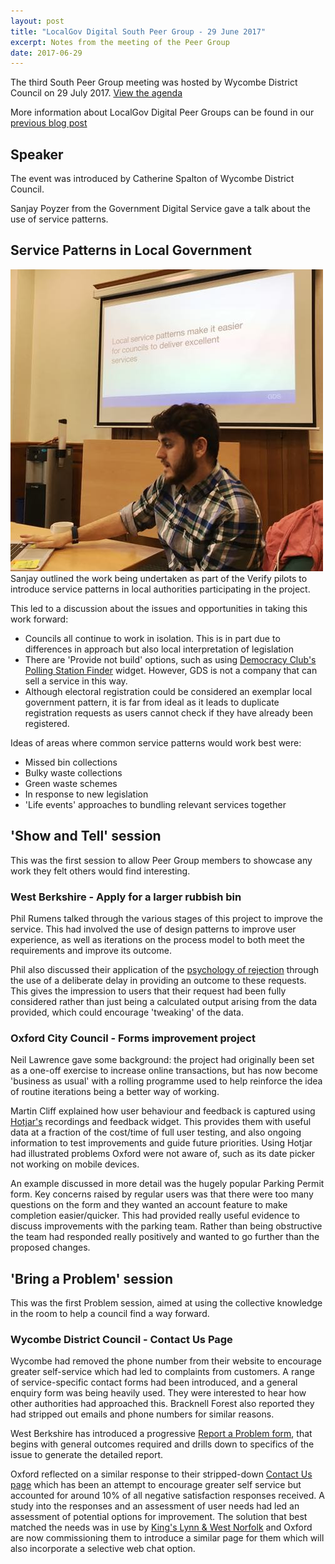 ```yaml
---
layout: post
title: "LocalGov Digital South Peer Group - 29 June 2017"
excerpt: Notes from the meeting of the Peer Group
date: 2017-06-29
---
```


The third South Peer Group meeting was hosted by Wycombe District Council on 29 July 2017. [View the agenda](https://docs.google.com/document/d/1vsHVZ9iZfSJZErvo-FXlidHNOMgaZoZJF2DMjD6tI78/edit?usp=sharing)

More information about LocalGov Digital Peer Groups can be found in our [previous blog post](https://oxfordcitycouncil.github.io/blog/2016/11/25/localgov-digital-south-peer-group)

## Speaker
The event was introduced by Catherine Spalton of Wycombe District Council.

Sanjay Poyzer from the Government Digital Service gave a talk about the use of service patterns.

## Service Patterns in Local Government
<img class="image image--feature" src="/images/sanjay.jpg" alt="Sanjay Poyzer discussing service patterns">
Sanjay outlined the work being undertaken as part of the Verify pilots to introduce service patterns in local authorities participating in the project.

This led to a discussion about the issues and opportunities in taking this work forward:
* Councils all continue to work in isolation. This is in part due to differences in approach but also local interpretation of legislation
* There are 'Provide not build' options, such as using [Democracy Club's Polling Station Finder](https://democracyclub.org.uk/projects/polling-stations/) widget. However, GDS is not a company that can sell a service in this way.
* Although electoral registration could be considered an exemplar local government pattern, it is far from ideal as it leads to duplicate registration requests as users cannot check if they have already been registered.  

Ideas of areas where common service patterns would work best were:
* Missed bin collections
* Bulky waste collections
* Green waste schemes
* In response to new legislation
* 'Life events' approaches to bundling relevant services together

## 'Show and Tell' session
This was the first session to allow Peer Group members to showcase any work they felt others would find interesting.

### West Berkshire - Apply for a larger rubbish bin
Phil Rumens talked through the various stages of this project to improve the service. This had involved the use of design patterns to improve user experience, as well as iterations on the process model to both meet the requirements and improve its outcome.

Phil also discussed their application of the [psychology of rejection](http://philrumens.blogspot.co.uk/2017/05/the-psychology-of-rejection.html) through the use of a deliberate delay in providing an outcome to these requests. This gives the impression to users that their request had been fully considered rather than just being a calculated output arising from the data provided, which could encourage 'tweaking' of the data.

### Oxford City Council - Forms improvement project
Neil Lawrence gave some background: the project had originally been set as a one-off exercise to increase online transactions, but has now become 'business as usual' with a rolling programme used to help reinforce the idea of routine iterations being a better way of working.

Martin Cliff explained how user behaviour and feedback is captured using [Hotjar's](https://www.hotjar.com) recordings and feedback widget. This provides them with useful data at a fraction of the cost/time of full user testing, and also ongoing information to test improvements and guide future priorities. Using Hotjar had illustrated problems Oxford were not aware of, such as its date picker not working on mobile devices.

An example discussed in more detail was the hugely popular Parking Permit form. Key concerns raised by regular users was that there were too many questions on the form and they wanted an account feature to make completion easier/quicker. This had provided really useful evidence to discuss improvements with the parking team. Rather than being obstructive the team had responded really positively and wanted to go further than the proposed changes.

## 'Bring a Problem' session
This was the first Problem session, aimed at using the collective knowledge in the room to help a council find a way forward.

### Wycombe District Council - Contact Us Page
Wycombe had removed the phone number from their website to encourage greater self-service which had led to complaints from customers. A range of service-specific contact forms had been introduced, and a general enquiry form was being heavily used. They were interested to hear how other authorities had approached this. Bracknell Forest also reported they had stripped out emails and phone numbers for similar reasons.

West Berkshire has introduced a progressive [Report a Problem form](http://www.westberks.gov.uk/servicerequests/describe_case.aspx?lev=0), that begins with general outcomes required and drills down to specifics of the issue to generate the detailed report.

Oxford reflected on a similar response to their stripped-down [Contact Us page](https://www.oxford.gov.uk/contact) which has been an attempt to encourage greater self service but accounted for around 10% of all negative satisfaction responses received. A study into the responses and an assessment of user needs had led an assessment of potential options for improvement. The solution that best matched the needs was in use by [King's Lynn & West Norfolk](https://www.west-norfolk.gov.uk/contact) and Oxford are now commissioning them to introduce a similar page for them which will also incorporate a selective web chat option.
